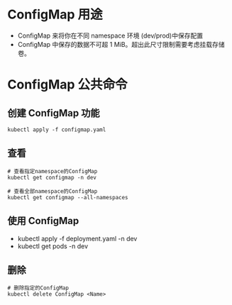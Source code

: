 # ConfigMap 用途

- ConfigMap 来将你在不同 namespace 环境 (dev/prod)中保存配置
- ConfigMap 中保存的数据不可超 1 MiB。超出此尺寸限制需要考虑挂载存储卷。

# ConfigMap 公共命令

## 创建 ConfigMap 功能

    kubectl apply -f configmap.yaml

## 查看

    # 查看指定namespace的ConfigMap
    kubectl get configmap -n dev

    # 查看全部namespace的ConfigMap
    kubectl get configmap --all-namespaces

## 使用 ConfigMap

- kubectl apply -f deployment.yaml -n dev
- kubectl get pods -n dev

## 删除

    # 删除指定的ConfigMap
    kubectl delete ConfigMap <Name>
